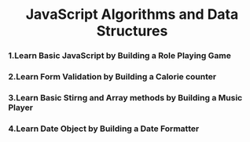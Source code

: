 <h1 align="center">JavaScript Algorithms and Data Structures</h1>
<h3>1.Learn Basic JavaScript by Building a Role Playing Game</h3>
<h3>2.Learn Form Validation by Building a Calorie counter</h3>
<h3>3.Learn Basic Stirng and Array methods by Building a Music Player</h3>
<h3>4.Learn Date Object by Building a Date Formatter</h3>
